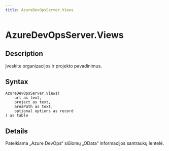 ```yaml
---
title: AzureDevOpsServer.Views
---
```


# AzureDevOpsServer.Views


## Description

Įveskite organizacijos ir projekto pavadinimus.


## Syntax

```powerquery
AzureDevOpsServer.Views(
    url as text,
    project as text,
    areaPath as text,
    optional options as record
) as table
```


## Details

Pateikiama „Azure DevOps“ siūlomų „OData“ informacijos santraukų lentelė.


